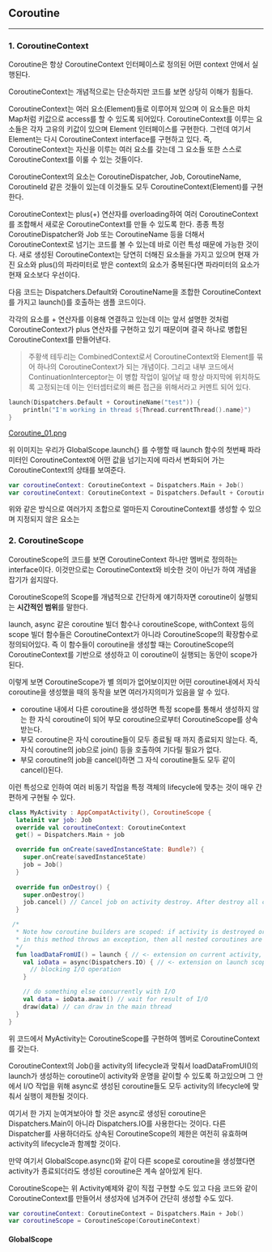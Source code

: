 ## Coroutine

---

### 1. CoroutineContext

Coroutine은 항상 CoroutineContext 인터페이스로 정의된 어떤 context 안에서 실행된다.

CoroutineContext는 개념적으로는 단순하지만 코드를 보면 상당히 이해가 힘들다.

CoroutineContext는 여러 요소(Element)들로 이루어져 있으며 이 요소들은 마치 Map처럼 키값으로 access를 할 수 있도록 되어있다. 
CoroutineContext를 이루는 요소들은 각자 고유의 키값이 있으며 Element 인터페이스를 구현한다. 그런데 여기서 Element는 다시 CoroutineContext interface를 구현하고 있다.
즉, CoroutineContext는 자신을 이루는 여러 요소를 갖는데 그 요소들 또한 스스로 CoroutineContext를 이룰 수 있는 것들이다.

CoroutineContext의 요소는 CoroutineDispatcher, Job, CoroutineName, CoroutineId 같은 것들이 있는데 이것들도 모두 CoroutineContext(Element)를 구현한다.

CoroutineContext는 plus(+) 연산자를 overloading하여 여러 CoroutineContext를 조합해서 새로운 CoroutineContext를 만들 수 있도록 한다.
종종 특정 CoroutineDispatcher와 Job 또는 CoroutineName 등을 더해서 CoroutineContext로 넘기는 코드를 볼 수 있는데 바로 이런 특성 때문에 가능한 것이다.
새로 생성된 CoroutineContext는 당연히 더해진 요소들을 가지고 있으며 현재 가진 요소와 plus()의 파라미터로 받은 context의 요소가 중복된다면 파라미터의 요소가 현재 요소보다 우선이다.

다음 코드는 Dispatchers.Default와 CoroutineName을 조합한 CoroutineContext를 가지고 launch()를 호출하는 샘플 코드이다.

각각의 요소를 + 연산자를 이용해 연결하고 있는데 이는 앞서 설명한 것처럼CoroutineContext가 plus 연산자를 구현하고 있기 때문이며 결국 하나로 병합된 CoroutineContext를 만들어낸다.

> 주황색 테두리는 CombinedContext로서 CoroutineContext와 Element를 묶어 하나의 CoroutineContext가 되는 개념이다. 그리고 내부 코드에서 ContinuationInterceptor는 이 병합 작업이 일어날 때 항상 마지막에 위치하도록 고정되는데 이는 인터셉터로의 빠른 접근을 위해서라고 커멘트 되어 있다.

```kotlin
launch(Dispatchers.Default + CoroutineName("test")) {
    println("I'm working in thread ${Thread.currentThread().name}")
}
```

[Coroutine_01.png](Coroutine_01.png)

위 이미지는 우리가 GlobalScope.launch{} 를 수행할 때 launch 함수의 첫번째 파라미터인 CoroutineContext에 어떤 값을 넘기는지에 따라서 변화되어 가는 CoroutineContext의 상태를 보여준다.

```kotlin
var coroutineContext: CoroutineContext = Dispatchers.Main + Job()
var coroutineContext: CoroutineContext = Dispatchers.Default + CoroutineName("net")
```
위와 같은 방식으로 여러가지 조합으로 얼마든지 CoroutineContext를 생성할 수 있으며 지정되지 않은 요소는

### 2. CoroutineScope

CoroutineScope의 코드를 보면 CoroutineContext 하나만 멤버로 정의하는 interface이다. 이것만으로는 CoroutineContext와 비숫한 것이 아닌가 하여 개념을 잡기가 쉽지않다.

CoroutineScope의 Scope를 개념적으로 간단하게 얘기하자면 coroutine이 실행되는 **시간적인 범위**를 말한다.

launch, async 같은 coroutine 빌더 함수나 coroutineScope, withContext 등의 scope 빌더 함수들은 CoroutineContext가 아니라 CoroutineScope의 확장함수로 정의되어있다. 즉 이 함수들이 coroutine을 생성할 때는 CoroutineScope의 CoroutineContext를 기반으로 생성하고 이 coroutine이 실행되는 동안이 scope가 된다.

이렇게 보면 CoroutineScope가 별 의미가 없어보이지만 어떤 coroutine내에서 자식 coroutine을 생성했을 때의 동작을 보면 여러가지의미가 있음을 알 수 있다.

* coroutine 내에서 다른 coroutine을 생성하면 특정 scope를 통해서 생성하지 않는 한 자식 coroutine이 되어 부모 coroutine으로부터 CoroutineScope를 상속받는다.
* 부모 coroutine은 자식 coroutine들이 모두 종료될 때 까지 종료되지 않는다. 즉, 자식 coroutine의 job으로 join() 등을 호출하여 기다릴 필요가 없다.
* 부모 coroutine의 job을 cancel()하면 그 자식 coroutine들도 모두 같이 cancel()된다.

이런 특성으로 인하여 여러 비동기 작업을 특정 객체의 lifecycle에 맞추는 것이 매우 간편하게 구현될 수 있다.

```kotlin
class MyActivity : AppCompatActivity(), CoroutineScope {
  lateinit var job: Job
  override val coroutineContext: CoroutineContext
  get() = Dispatchers.Main + job

  override fun onCreate(savedInstanceState: Bundle?) {
    super.onCreate(savedInstanceState)
    job = Job()
  }
  
  override fun onDestroy() {
    super.onDestroy()
    job.cancel() // Cancel job on activity destroy. After destroy all children jobs will be cancelled automatically
  }

 /*
  * Note how coroutine builders are scoped: if activity is destroyed or any of the launched coroutines
  * in this method throws an exception, then all nested coroutines are cancelled.
  */
  fun loadDataFromUI() = launch { // <- extension on current activity, launched in the main thread
    val ioData = async(Dispatchers.IO) { // <- extension on launch scope, launched in IO dispatcher
      // blocking I/O operation
    }

    // do something else concurrently with I/O
    val data = ioData.await() // wait for result of I/O
    draw(data) // can draw in the main thread
  }
}
```

위 코드에서 MyActivity는 CoroutineScope를 구현하여 멤버로 CoroutineContext를 갖는다.

CoroutineContext의 Job()을 activity의 lifecycle과 맞춰서 loadDataFromUI()의 launch가 생성하는 coroutine이 activity와 운명을 같이할 수 있도록 하고있으며 그 안에서 I/O 작업을 위해 async로 생성된 coroutine들도 모두 activity의 lifecycle에 맞춰서 실행이 제한될 것이다.

여기서 한 가지 눈여겨보아야 할 것은 async로 생성된 coroutine은 Dispatchers.Main이 아니라 Dispatchers.IO를 사용한다는 것이다. 다른 Dispatcher를 사용하더라도 상속된 CoroutineScope의 제한은 여전히 유효하며 activity의 lifecycle과 함께할 것이다.

만약 여기서 GlobalScope.async()와 같이 다른 scope로 coroutine을 생성했다면 activity가 종료되더라도 생성된 coroutine은 계속 살아있게 된다.

CoroutineScope는 위 Activity예제와 같이 직접 구현할 수도 있고 다음 코드와 같이 CoroutineContext를 만들어서 생성자에 넘겨주어 간단히 생성할 수도 있다.

```kotlin
var coroutineContext: CoroutineContext = Dispatchers.Main + Job()
var coroutineScope = CoroutineScope(CoroutineContext)
```

#### GlobalScope

